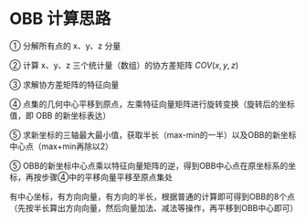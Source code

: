 # OBB 计算思路

① 分解所有点的 x、y、z 分量

② 计算 x、y、z 三个统计量（数组）的协方差矩阵 $COV(x,y,z)$

③ 求解协方差矩阵的特征向量

④ 点集的几何中心平移到原点，左乘特征向量矩阵进行旋转变换（旋转后的坐标值，即 OBB 的新坐标表达）

⑤ 求新坐标的三轴最大最小值，获取半长（max-min的一半）以及OBB的新坐标中心点（max+min再除以2）

⑤ OBB的新坐标中心点乘以特征向量矩阵的逆，得到OBB中心点在原坐标系的坐标，再按步骤④中的平移向量平移至原点集处

有中心坐标，有方向向量，有方向的半长，根据普通的计算即可得到OBB的8个点（先按半长算出方向向量，然后向量加法、减法等操作，再平移到OBB中心即可）